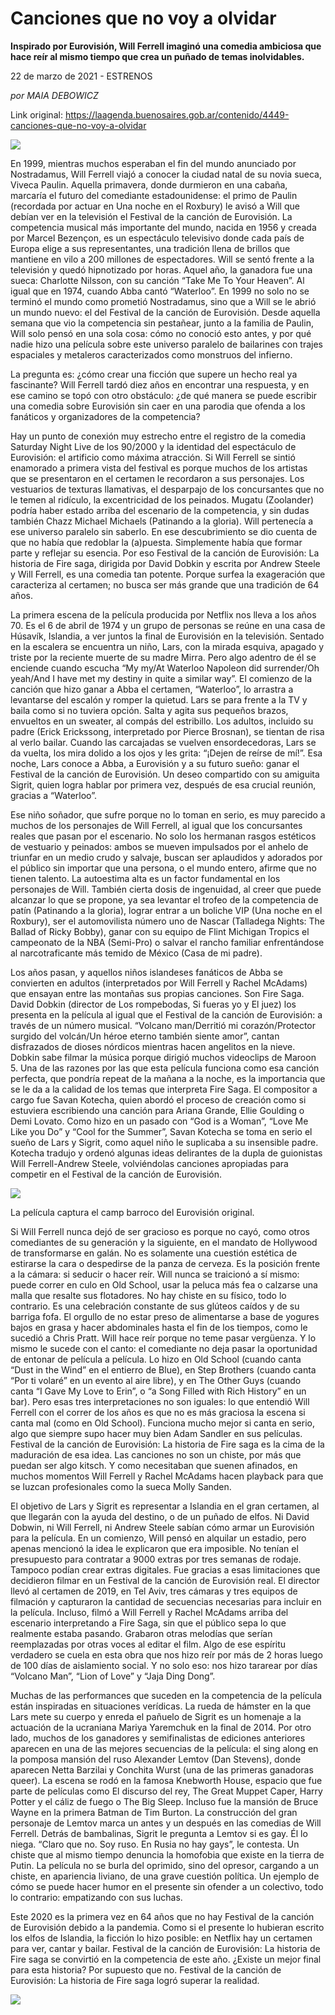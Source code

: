 # Canciones que no voy a olvidar

**Inspirado por Eurovisión, Will Ferrell imaginó una comedia ambiciosa que hace reír al mismo tiempo que crea un puñado de temas inolvidables.**

22 de marzo de 2021 - ESTRENOS

_por MAIA DEBOWICZ_

Link original: https://laagenda.buenosaires.gob.ar/contenido/4449-canciones-que-no-voy-a-olvidar



![](https://cdn.flowlikemusic.com/files/images/42431/da799f42-53cd-4a6c-bf36-3046e65baea0.jpeg)




En 1999, mientras muchos esperaban el fin del mundo anunciado por Nostradamus, Will Ferrell viajó a conocer la ciudad natal de su novia sueca, Viveca Paulin. Aquella primavera, donde durmieron en una cabaña, marcaría el futuro del comediante estadounidense: el primo de Paulin (recordada por actuar en Una noche en el Roxbury) le avisó a Will que debían ver en la televisión el Festival de la canción de Eurovisión. La competencia musical más importante del mundo, nacida en 1956 y creada por Marcel Bezençon, es un espectáculo televisivo donde cada país de Europa elige a sus representantes, una tradición llena de brillos que mantiene en vilo a 200 millones de espectadores. Will se sentó frente a la televisión y quedó hipnotizado por horas. Aquel año, la ganadora fue una sueca: Charlotte Nilsson, con su canción “Take Me To Your Heaven”. Al igual que en 1974, cuando Abba cantó “Waterloo”. En 1999 no solo no se terminó el mundo como prometió Nostradamus, sino que a Will se le abrió un mundo nuevo: el del Festival de la canción de Eurovisión. Desde aquella semana que vio la competencia sin pestañear, junto a la familia de Paulin, Will solo pensó en una sola cosa: cómo no conoció esto antes, y por qué nadie hizo una película sobre este universo paralelo de bailarines con trajes espaciales y metaleros caracterizados como monstruos del infierno.




La pregunta es: ¿cómo crear una ficción que supere un hecho real ya fascinante? Will Ferrell tardó diez años en encontrar una respuesta, y en ese camino se topó con otro obstáculo: ¿de qué manera se puede escribir una comedia sobre Eurovisión sin caer en una parodia que ofenda a los fanáticos y organizadores de la competencia?




Hay un punto de conexión muy estrecho entre el registro de la comedia Saturday Night Live de los 90/2000 y la identidad del espectáculo de Eurovisión: el artificio como máxima atracción. Si Will Ferrell se sintió enamorado a primera vista del festival es porque muchos de los artistas que se presentaron en el certamen le recordaron a sus personajes. Los vestuarios de texturas llamativas, el desparpajo de los concursantes que no le temen al ridículo, la excentricidad de los peinados. Mugatu (Zoolander) podría haber estado arriba del escenario de la competencia, y sin dudas también Chazz Michael Michaels (Patinando a la gloria). Will pertenecía a ese universo paralelo sin saberlo. En ese descubrimiento se dio cuenta de que no había que redoblar la (a)puesta. Simplemente había que formar parte y reflejar su esencia. Por eso Festival de la canción de Eurovisión: La historia de Fire saga, dirigida por David Dobkin y escrita por Andrew Steele y Will Ferrell, es una comedia tan potente. Porque surfea la exageración que caracteriza al certamen; no busca ser más grande que una tradición de 64 años.




La primera escena de la película producida por Netflix nos lleva a los años 70. Es el 6 de abril de 1974 y un grupo de personas se reúne en una casa de Húsavík, Islandia, a ver juntos la final de Eurovisión en la televisión. Sentado en la escalera se encuentra un niño, Lars, con la mirada esquiva, apagado y triste por la reciente muerte de su madre Mirra. Pero algo adentro de él se enciende cuando escucha “My my/At Waterloo Napoleon did surrender/Oh yeah/And I have met my destiny in quite a similar way”. El comienzo de la canción que hizo ganar a Abba el certamen, “Waterloo”, lo arrastra a levantarse del escalón y romper la quietud. Lars se para frente a la TV y baila como si no tuviera opción. Salta y agita sus pequeños brazos, envueltos en un sweater, al compás del estribillo. Los adultos, incluido su padre (Erick Erickssong, interpretado por Pierce Brosnan), se tientan de risa al verlo bailar. Cuando las carcajadas se vuelven ensordecedoras, Lars se da vuelta, los mira dolido a los ojos y les grita: “¡Dejen de reírse de mí!”. Esa noche, Lars conoce a Abba, a Eurovisión y a su futuro sueño: ganar el Festival de la canción de Eurovisión. Un deseo compartido con su amiguita Sigrit, quien logra hablar por primera vez, después de esa crucial reunión, gracias a “Waterloo”.




Ese niño soñador, que sufre porque no lo toman en serio, es muy parecido a muchos de los personajes de Will Ferrell, al igual que los concursantes reales que pasan por el escenario. No solo los hermanan rasgos estéticos de vestuario y peinados: ambos se mueven impulsados por el anhelo de triunfar en un medio crudo y salvaje, buscan ser aplaudidos y adorados por el público sin importar que una persona, o el mundo entero, afirme que no tienen talento. La autoestima alta es un factor fundamental en los personajes de Will. También cierta dosis de ingenuidad, al creer que puede alcanzar lo que se propone, ya sea levantar el trofeo de la competencia de patín (Patinando a la gloria), lograr entrar a un boliche VIP (Una noche en el Roxbury), ser el automovilista número uno de Nascar (Talladega Nights: The Ballad of Ricky Bobby), ganar con su equipo de Flint Michigan Tropics el campeonato de la NBA (Semi-Pro) o salvar el rancho familiar enfrentándose al narcotraficante más temido de México (Casa de mi padre).




Los años pasan, y aquellos niños islandeses fanáticos de Abba se convierten en adultos (interpretados por Will Ferrell y Rachel McAdams) que ensayan entre las montañas sus propias canciones. Son Fire Saga. David Dobkin (director de Los rompebodas, Si fueras yo y El juez) los presenta en la película al igual que el Festival de la canción de Eurovisión: a través de un número musical. “Volcano man/Derritió mi corazón/Protector surgido del volcán/Un héroe eterno también siente amor”, cantan disfrazados de dioses nórdicos mientras hacen angelitos en la nieve. Dobkin sabe filmar la música porque dirigió muchos videoclips de Maroon 5. Una de las razones por las que esta película funciona como esa canción perfecta, que pondría repeat de la mañana a la noche, es la importancia que se le da a la calidad de los temas que interpreta Fire Saga. El compositor a cargo fue Savan Kotecha, quien abordó el proceso de creación como si estuviera escribiendo una canción para Ariana Grande, Ellie Goulding o Demi Lovato. Como hizo en un pasado con “God is a Woman”, “Love Me Like you Do” y “Cool for the Summer”, Savan Kotecha se toma en serio el sueño de Lars y Sigrit, como aquel niño le suplicaba a su insensible padre. Kotecha tradujo y ordenó algunas ideas delirantes de la dupla de guionistas Will Ferrell-Andrew Steele, volviéndolas canciones apropiadas para competir en el Festival de la canción de Eurovisión.




![](https://cdn.flowlikemusic.com/files/images/42433/3cca544b-844c-4c60-a7dd-5234b7db7fb0.png)




La película captura el camp barroco del Eurovisión original.




Si Will Ferrell nunca dejó de ser gracioso es porque no cayó, como otros comediantes de su generación y la siguiente, en el mandato de Hollywood de transformarse en galán. No es solamente una cuestión estética de estirarse la cara o despedirse de la panza de cerveza. Es la posición frente a la cámara: si seducir o hacer reír. Will nunca se traicionó a sí mismo: puede correr en culo en Old School, usar la peluca más fea o calzarse una malla que resalte sus flotadores. No hay chiste en su físico, todo lo contrario. Es una celebración constante de sus glúteos caídos y de su barriga fofa. El orgullo de no estar preso de alimentarse a base de yogures bajos en grasa y hacer abdominales hasta el fin de los tiempos, como le sucedió a Chris Pratt. Will hace reír porque no teme pasar vergüenza. Y lo mismo le sucede con el canto: el comediante no deja pasar la oportunidad de entonar de película a película. Lo hizo en Old School (cuando canta “Dust in the Wind” en el entierro de Blue), en Step Brothers (cuando canta “Por ti volaré” en un evento al aire libre), y en The Other Guys (cuando canta “I Gave My Love to Erin”, o “a Song Filled with Rich History” en un bar). Pero esas tres interpretaciones no son iguales: lo que entendió Will Ferrell con el correr de los años es que no es más graciosa la escena si canta mal (como en Old School). Funciona mucho mejor si canta en serio, algo que siempre supo hacer muy bien Adam Sandler en sus películas. Festival de la canción de Eurovisión: La historia de Fire saga es la cima de la maduración de esa idea. Las canciones no son un chiste, por más que puedan ser algo kitsch. Y como necesitaban que suenen afinados, en muchos momentos Will Ferrell y Rachel McAdams hacen playback para que se luzcan profesionales como la sueca Molly Sanden.




El objetivo de Lars y Sigrit es representar a Islandia en el gran certamen, al que llegarán con la ayuda del destino, o de un puñado de elfos. Ni David Dobwin, ni Will Ferrell, ni Andrew Steele sabían cómo armar un Eurovisión para la película. En un comienzo, Will pensó en alquilar un estadio, pero apenas mencionó la idea le explicaron que era imposible. No tenían el presupuesto para contratar a 9000 extras por tres semanas de rodaje. Tampoco podían crear extras digitales. Fue gracias a esas limitaciones que decidieron filmar en un Festival de la canción de Eurovisión real. El director llevó al certamen de 2019, en Tel Aviv, tres cámaras y tres equipos de filmación y capturaron la cantidad de secuencias necesarias para incluir en la película. Incluso, filmó a Will Ferrell y Rachel McAdams arriba del escenario interpretando a Fire Saga, sin que el público sepa lo que realmente estaba pasando. Grabaron otras melodías que serían reemplazadas por otras voces al editar el film. Algo de ese espíritu verdadero se cuela en esta obra que nos hizo reír por más de 2 horas luego de 100 días de aislamiento social. Y no solo eso: nos hizo tararear por días “Volcano Man”, “Lion of Love” y “Jaja Ding Dong”.




Muchas de las performances que suceden en la competencia de la película están inspiradas en situaciones verídicas. La rueda de hámster en la que Lars mete su cuerpo y enreda el pañuelo de Sigrit es un homenaje a la actuación de la ucraniana Mariya Yaremchuk en la final de 2014. Por otro lado, muchos de los ganadores y semifinalistas de ediciones anteriores aparecen en una de las mejores secuencias de la película: el sing along en la pomposa mansión del ruso Alexander Lemtov (Dan Stevens), donde aparecen Netta Barzilai y Conchita Wurst (una de las primeras ganadoras queer). La escena se rodó en la famosa Knebworth House, espacio que fue parte de películas como El discurso del rey, The Great Muppet Caper, Harry Potter y el cáliz de fuego o The Big Sleep. Incluso fue la mansión de Bruce Wayne en la primera Batman de Tim Burton. La construcción del gran personaje de Lemtov marca un antes y un después en las comedias de Will Ferrell. Detrás de bambalinas, Sigrit le pregunta a Lemtov si es gay. Él lo niega. “Claro que no. Soy ruso. En Rusia no hay gays”, le contesta. Un chiste que al mismo tiempo denuncia la homofobia que existe en la tierra de Putin. La película no se burla del oprimido, sino del opresor, cargando a un chiste, en apariencia liviano, de una grave cuestión política. Un ejemplo de cómo se puede hacer humor en el presente sin ofender a un colectivo, todo lo contrario: empatizando con sus luchas.




Este 2020 es la primera vez en 64 años que no hay Festival de la canción de Eurovisión debido a la pandemia. Como si el presente lo hubieran escrito los elfos de Islandia, la ficción lo hizo posible: en Netflix hay un certamen para ver, cantar y bailar. Festival de la canción de Eurovisión: La historia de Fire saga se convirtió en la competencia de este año. ¿Existe un mejor final para esta historia? Por supuesto que no. Festival de la canción de Eurovisión: La historia de Fire saga logró superar la realidad.




[![](https://img.youtube.com/vi/7q6Co-nd0lM/0.jpg)](https://www.youtube.com/watch?v=7q6Co-nd0lM)



